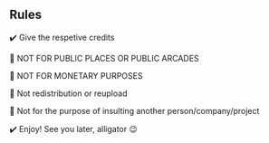 ## Rules
✔️ Give the respetive credits

🚫 NOT FOR PUBLIC PLACES OR PUBLIC ARCADES

🚫 NOT FOR MONETARY PURPOSES

🚫 Not redistribution or reupload

🚫 Not for the purpose of insulting another person/company/project

✔️ Enjoy! See you later, alligator 😉
